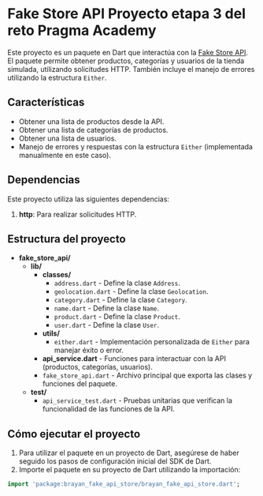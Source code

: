 # Fake Store API Proyecto etapa 3 del reto Pragma Academy

Este proyecto es un paquete en Dart que interactúa con la [Fake Store API](https://fakestoreapi.com/). El paquete permite obtener productos, categorías y usuarios de la tienda simulada, utilizando solicitudes HTTP. También incluye el manejo de errores utilizando la estructura `Either`.

## Características

- Obtener una lista de productos desde la API.
- Obtener una lista de categorías de productos.
- Obtener una lista de usuarios.
- Manejo de errores y respuestas con la estructura `Either` (implementada manualmente en este caso).

## Dependencias

Este proyecto utiliza las siguientes dependencias:

1. **http**: Para realizar solicitudes HTTP.

## Estructura del proyecto

- **fake_store_api/**
  - **lib/**
    - **classes/**
      - `address.dart` - Define la clase `Address`.
      - `geolocation.dart` - Define la clase `Geolocation`.
      - `category.dart` - Define la clase `Category`.
      - `name.dart` - Define la clase `Name`.
      - `product.dart` - Define la clase `Product`.
      - `user.dart` - Define la clase `User`.
    - **utils/**
      - `either.dart` - Implementación personalizada de `Either` para manejar éxito o error.
    - **api_service.dart** - Funciones para interactuar con la API (productos, categorías, usuarios).
    - `fake_store_api.dart` - Archivo principal que exporta las clases y funciones del paquete.
  - **test/**
    - `api_service_test.dart` - Pruebas unitarias que verifican la funcionalidad de las funciones de la API.

## Cómo ejecutar el proyecto

1. Para utilizar el paquete en un proyecto de Dart, asegúrese de haber seguido los pasos de configuración inicial del SDK de Dart.
2. Importe el paquete en su proyecto de Dart utilizando la importación:

```dart
import 'package:brayan_fake_api_store/brayan_fake_api_store.dart';
